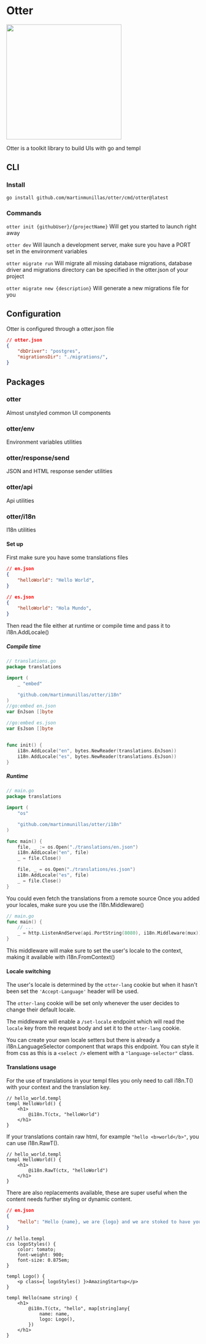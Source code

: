 # Otter

<img src="https://raw.githubusercontent.com/martinmunillas/otter/main/assets/otter.webp" height="300px" >

Otter is a toolkit library to build UIs with go and templ

## CLI
### Install
`go install github.com/martinmunillas/otter/cmd/otter@latest`
### Commands
`otter init {githubUser}/{projectName}` Will get you started to launch right away

`otter dev` Will launch a development server, make sure you have a PORT set in the environment variables

`otter migrate run` Will migrate all missing database migrations, database driver and migrations directory can be specified in the otter.json of your project

`otter migrate new {description}` Will generate a new migrations file for you

## Configuration
Otter is configured through a otter.json file
```json
// otter.json
{
    "dbDriver": "postgres",
    "migrationsDir": "./migrations/",
}
```

## Packages

### otter
Almost unstyled common UI components
### otter/env
Environment variables utilities
### otter/response/send
JSON and HTML response sender utilities
### otter/api
Api utilities
### otter/i18n
I18n utilities
#### Set up
First make sure you have some translations files
```json
// en.json
{
    "helloWorld": "Hello World",
}
```
```json
// es.json
{
    "helloWorld": "Hola Mundo",
}
```
Then read the file either at runtime or compile time and pass it to i18n.AddLocale()
##### Compile time
```go
// translations.go
package translations

import (
	_ "embed"

	"github.com/martinmunillas/otter/i18n"
)
//go:embed en.json
var EnJson []byte

//go:embed es.json
var EsJson []byte


func init() {
	i18n.AddLocale("en", bytes.NewReader(translations.EnJson))
	i18n.AddLocale("es", bytes.NewReader(translations.EsJson))
}
```
##### Runtime

```go
// main.go
package translations

import (
	"os"

	"github.com/martinmunillas/otter/i18n"
)

func main() {
	file, _ := os.Open("./translations/en.json")
	i18n.AddLocale("en", file)
	_ = file.Close()

	file, _ = os.Open("./translations/es.json")
	i18n.AddLocale("es", file)
	_ = file.Close()
}

```
You could even fetch the translations from a remote source
Once you added your locales, make sure you use the i18n.Middleware()
```go
// main.go
func main() {
	// ...
	_ = http.ListenAndServe(api.PortString(8080), i18n.Middleware(mux))
}
```
This middleware will make sure to set the user's locale to the context, making it available with i18n.FromContext()

#### Locale switching
The user's locale is determined by the `otter-lang` cookie but when it hasn't been set the `'Accept-Language'` header will be used.

The `otter-lang` cookie will be set only whenever the user decides to change their default locale.

The middleware will enable a `/set-locale` endpoint which will read the `locale` key from the request body and set it to the `otter-lang` cookie.

You can create your own locale setters but there is already a i18n.LanguageSelector component that wraps this endpoint. You can style it from css as this is a `<select />` element with a `"language-selector"` class.

#### Translations usage
For the use of translations in your templ files you only need to call i18n.T() with your context and the translation key.
```templ
// hello_world.templ
templ HelloWorld() {
    <h1>
        @i18n.T(ctx, "helloWorld")
    </h1>
}
```
If your translations contain raw html, for example `"hello <b>world</b>"`, you can use i18n.RawT().
```templ
// hello_world.templ
templ HelloWorld() {
    <h1>
        @i18n.RawT(ctx, "helloWorld")
    </h1>
}
```
There are also replacements available, these are super useful when the content needs further styling or dynamic content.
```json
// en.json
{
    "hello": "Hello {name}, we are {logo} and we are stoked to have you with us!"
}
```
```templ
// hello.templ
css logoStyles() {
    color: tomato;
    font-weight: 900;
    font-size: 0.875em;
}

templ Logo() {
    <p class={ logoStyles() }>AmazingStartup</p>
}

templ Hello(name string) {
    <h1>
        @i18n.T(ctx, "hello", map[string]any{
            name: name,
            logo: Logo(),
        })
    </h1>
}
```
